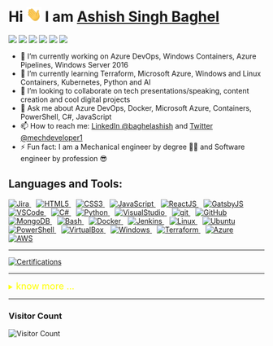 # Hi <img width="30" src="https://raw.githubusercontent.com/ABSphreak/ABSphreak/master/gifs/Hi.gif"> I am [Ashish Singh Baghel][website]

[<img height="30" src="https://img.shields.io/badge/linkedin-blue.svg?&style=for-the-badge&logo=linkedin" />][linkedIn]
[<img height="30" src="https://img.shields.io/badge/Medium-12100E?style=for-the-badge&logo=medium&logoColor=white" />][medium]
[<img height="30" src="https://img.shields.io/youtube/channel/subscribers/UCJ7uLE5xaKA7qScKSX5Z_mw?label=YouTube&logo=youtube&logoColor=red&style=for-the-badge">][youtube]
[<img height="30" src="https://img.shields.io/twitter/follow/mechdeveloper1?logo=twitter&style=for-the-badge" />][twitter]
[<img height="30" src="https://img.shields.io/twitch/status/ashishsinghbaghel?logo=twitch&style=for-the-badge" />][twitch]
[<img height="30" src="https://img.shields.io/github/followers/mechdeveloper?label=Github&logo=github&style=for-the-badge" />][github]

- 🔭 I’m currently working on Azure DevOps, Windows Containers, Azure Pipelines, Windows Server 2016
- 🌱 I’m currently learning Terraform, Microsoft Azure, Windows and Linux Containers, Kubernetes, Python and AI
- 👯 I’m looking to collaborate on tech presentations/speaking, content creation and cool digital projects
- 💬 Ask me about Azure DevOps, Docker, Microsoft Azure, Containers, PowerShell, C#, JavaScript
- 📫 How to reach me: [LinkedIn @baghelashish][linkedin] and [Twitter @mechdeveloper1][twitter]
- ⚡ Fun fact: I am a Mechanical engineer by degree 👨‍🔧 and Software engineer by profession 😎

## Languages and Tools:

<p align="left">
  <a style="padding-right:10px;" href="https://www.atlassian.com/software/jira"> 
    <img width="40" height="40" alt="Jira" src="https://img.icons8.com/color/72/jira.png" />
  </a>
  <a style="padding-right:10px;" href="https://developer.mozilla.org/en-US/docs/Glossary/HTML5">
    <img width="40" height="40" alt="HTML5" src="https://img.icons8.com/color/72/html-5--v1.png" />
  </a>
  <a style="padding-right:10px;" href="https://developer.mozilla.org/en-US/docs/Web/CSS">
    <img width="40" height="40" alt="CSS3" src="https://img.icons8.com/color/72/css3.png" />
  </a>
  <a style="padding-right:10px;" href="https://developer.mozilla.org/en-US/docs/Web/JavaScript">
    <img width="40" height="40" alt="JavaScript" src="https://img.icons8.com/color/72/javascript--v1.png" />
  </a>
  <a style="padding-right:10px;" href="https://reactjs.org/">
    <img width="40" height="40" alt="ReactJS" src="https://img.icons8.com/color/72/react-native.png" />
  </a>
  <a style="padding-right:10px;" href="https://www.gatsbyjs.com/docs/">
    <img width="40" height="40" alt="GatsbyJS" src="https://img.icons8.com/color/72/gatsbyjs.png" />
  </a>
  <a style="padding-right:10px;" href="https://code.visualstudio.com/">
    <img width="40" height="40" alt="VSCode" src="https://img.icons8.com/fluency/72/visual-studio-code-2019.png" />
  </a>
  <a style="padding-right:10px;" href="https://docs.microsoft.com/en-us/dotnet/csharp/">
    <img width="40" height="40" alt="C#" src="https://img.icons8.com/color/72/c-sharp-logo.png" />  
  </a>
  <a style="padding-right:10px;" href="https://www.python.org/">
    <img width="40" height="40" alt="Python" src="https://img.icons8.com/fluency/72/python.png" />
  </a>
  <a style="padding-right:10px;" href="https://visualstudio.microsoft.com/vs/">    
    <img width="40" height="40" alt="VisualStudio" src="https://img.icons8.com/fluency/72/visual-studio.png" />
  </a>
  <a style="padding-right:10px;" href="https://git-scm.com/">
    <img width="40" height="40" alt="git" src="https://img.icons8.com/color/72/git.png" />
  </a>
  <a style="padding-right:10px;" href="https://github.com/">
    <img width="40" height="40" alt="GitHub" src="https://img.icons8.com/color/72/github--v1.png" />
  </a>
  <a style="padding-right:10px;" href="https://www.mongodb.com/">
    <img width="40" height="40" alt="MongoDB" src="https://img.icons8.com/color/72/mongodb.png" />
  </a>
  <a style="padding-right:10px;" href="https://www.gnu.org/software/bash/">
    <img width="40" height="40" alt="Bash" src="https://img.icons8.com/plasticine/2x/bash.png" />
  </a>
  <a style="padding-right:10px;" href="https://docs.docker.com/">
    <img width="40" height="40" alt="Docker" src="https://img.icons8.com/fluency/72/docker.png" />
  </a>
  <a style="padding-right:10px;" href="https://www.jenkins.io/doc/">
    <img width="40" height="40" alt="Jenkins" src="https://img.icons8.com/color/72/jenkins.png" />
  </a>
  <a style="padding-right:10px;" href="https://docs.kernel.org/">
    <img width="40" height="40" alt="Linux" src="https://img.icons8.com/color/72/linux--v1.png" />
  </a>
  <a style="padding-right:10px;" href="https://ubuntu.com/server/docs">
    <img width="40" height="40" alt="Ubuntu" src="https://img.icons8.com/color/72/ubuntu--v1.png" />
  </a>
  <a style="padding-right:10px;" href="https://docs.microsoft.com/en-us/powershell/">
    <img width="40" height="40" alt="PowerShell" src="https://img.icons8.com/color/72/powershell.png" />
  </a>
  <a style="padding-right:10px;" href="https://www.virtualbox.org/">
    <img width="40" height="40" alt="VirtualBox" src="https://img.icons8.com/color/72/virtualbox.png" />
  </a>
  <a style="padding-right:10px;" href="https://www.microsoft.com/en-us/windows/windows-11">
    <img width="40" height="40" alt="Windows" src="https://img.icons8.com/fluency/72/windows-10.png" />
  </a>
  <a style="padding-right:10px;" href="https://www.terraform.io/">
    <img width="40" height="40" alt="Terraform" src="https://img.icons8.com/fluency/72/terraform.png" />
  </a>
  <a style="padding-right:10px;" href="https://docs.microsoft.com/en-us/azure/">
    <img width="40" height="40" alt="Azure" src="https://img.icons8.com/fluency/72/azure-1.png" />
  </a>
  <a style="padding-right:10px;" href="https://aws.amazon.com/what-is-aws/">
    <img width="40" height="40" alt="AWS" src="https://img.icons8.com/color/72/amazon-web-services.png" />
  </a>
</p>

---
[![Certifications](https://github-readme-widgets.vercel.app/api?username=ashishsinghbaghel&theme=tokyonight)](https://github.com/mechdeveloper/github-readme-widgets)

---
<details>
<summary align="left" style="color:yellow;"> 
  <font size="+1">
    know more ...
  </font> 
</summary>

---
## [📺 Latest YouTube Videos][youtube]

<!-- YOUTUBE:START -->
- [[ Unboxing ] 📱 iPhone 13 mini - Midnight Black &lpar;2023&rpar; + Screen Protector + Leather Case &lpar;MagSafe&rpar;](https://www.youtube.com/watch?v=D95imnv6pWg)
- [👨‍💻 Github Codespaces for Microsoft Azure  ☁  with Terraform Cloud](https://www.youtube.com/watch?v=0pNZ2UWkPfQ)
- [Verified Commits on GitHub from Windows PC &lpar; GPG Keys &rpar; ✅](https://www.youtube.com/watch?v=xj9OiJL56pM)
- [Unboxing 📦 Logitech C920s PRO HD Webcam 📷](https://www.youtube.com/watch?v=XVXd2aCKrpI)
- [🎁 Unboxing Christmas 🎄 giveaway from Azure User Group Sweden 🤩](https://www.youtube.com/watch?v=53VA5r4vmr8)
<!-- YOUTUBE:END -->

➡️ [more videos...][youtube]

---
## [📕 Latest Blog Posts][medium]

<!-- BLOG-POST-LIST:START -->
- [Run Jenkins using Docker Desktop &lpar;linux containers&rpar;](https://mechdeveloper.medium.com/run-jenkins-using-docker-desktop-linux-containers-a39ee94ea7f6?source=rss-674b24093429------2)
- [Remote Management of Windows Server Docker Host](https://mechdeveloper.medium.com/remote-management-of-windows-server-docker-host-603f03e33216?source=rss-674b24093429------2)
- [Windows Server 2016 | Containers](https://mechdeveloper.medium.com/windows-server-2016-containers-bc0baa2222c1?source=rss-674b24093429------2)
- [Add custom domain names in your Azure Active Directory](https://mechdeveloper.medium.com/add-custom-domain-names-in-your-azure-active-directory-a5e519b4b1f5?source=rss-674b24093429------2)
- [Basic Kubernetes &lpar;K8s&rpar; Commands | minikube | Pods | Services](https://mechdeveloper.medium.com/basic-kubernetes-k8s-commands-minikube-pods-services-a7572e8cc796?source=rss-674b24093429------2)
<!-- BLOG-POST-LIST:END -->

➡️ [more blog posts...][medium]

---
<div align="left">
  <!-- <p> 
    <img alt="Most Used Languages" src="https://github-readme-stats.vercel.app/api/top-langs?username=mechdeveloper&show_icons=true&locale=en&layout=compact&theme=tokyonight" /> 
  </p>
  <p>
    <img alt="Streak Status" src="https://github-readme-streak-stats.herokuapp.com/?user=mechdeveloper&theme=tokyonight" />
  </p> -->
  <p> 
    <a href="https://github-readme-stats.vercel.app">
      <img alt="Github Stats" src="https://github-readme-stats.vercel.app/api?username=mechdeveloper&show_icons=true&theme=tokyonight" /> 
    </a>
  </p>
</div>

---
## 👨‍🎓 Certifications

  <br>
  <p align="center">
    <a href="https://www.credly.com/badges/d8659ac1-311c-4413-a7f4-1fc950ad9a00/public_url">
      <img width="120" height="120" alt="AzureFundamentals" src="https://images.credly.com/size/340x340/images/be8fcaeb-c769-4858-b567-ffaaa73ce8cf/image.png" />
    </a>
    <a href="https://www.credly.com/badges/22c23efc-20b2-41aa-b723-ef6d4b0d5e1a/public_url">
      <img width="120" height="120" alt="AzureAdministrator" src="https://images.credly.com/size/340x340/images/336eebfc-0ac3-4553-9a67-b402f491f185/azure-administrator-associate-600x600.png" />
    </a>
    <a href="https://www.credly.com/badges/ccc57c1c-8cc7-4dc6-9522-b06cd9c7b0c1/public_url">
      <img width="120" height="120" alt="AzureSolutionsArchitect" src="https://images.credly.com/size/340x340/images/987adb7e-49be-4e24-b67e-55986bd3fe66/azure-solutions-architect-expert-600x600.png" />
    </a>
    <a href="https://www.credly.com/badges/4d52e7de-fed4-4524-a909-372776c3b7b9/public_url">
      <img width="120" height="120" alt="ProgrammingInC#" src="https://images.credly.com/size/340x340/images/78e39333-d0db-4931-b231-13bdb37040cc/Programming_in_C_23-01.png" />
    </a>
    <a href="https://www.credly.com/badges/73d2bf83-2e25-4948-93eb-cbc93fb44e70/public_url">
      <img width="120" height="120" alt="ProgrammingInHTML5WithJavaScriptAndCSS3" src="https://images.credly.com/size/340x340/images/84f513e4-256d-4aa0-a29d-973bcb39d87a/Programming_in_HTML5_with_JavaScript_and_Css3-01.png" />
    </a>
  </p>
  <br>

</details> 

---
### Visitor Count
![Visitor Count](https://profile-counter.glitch.me/{mechdeveloper}/count.svg)

[website]:  https://techhackswithash.com
[blog]:     https://blog.techhackswithash.com
[medium]:   https://medium.com/@mechdeveloper
[youtube]:  https://www.youtube.com/channel/UCJ7uLE5xaKA7qScKSX5Z_mw
[twitch]:   https://www.twitch.tv/ashishsinghbaghel
[linkedin]: https://www.linkedin.com/in/baghelashish/
[twitter]:  https://twitter.com/mechDeveloper1
[facebook]: https://www.facebook.com/mechboyash
[github]:   https://github.com/mechdeveloper
